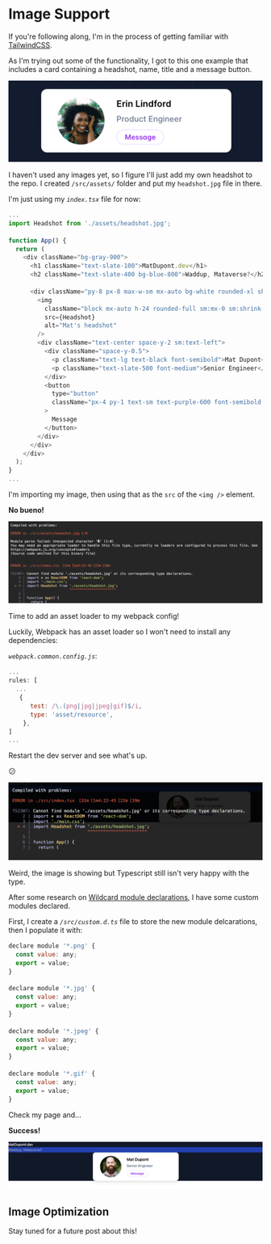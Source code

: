# Image Support

If you're following along, I'm in the process of getting familiar with [TailwindCSS](https://tailwindcss.com/docs/utility-first).

As I'm trying out some of the functionality, I got to this one example that includes a card containing a headshot, name, title and a message button.

![Image example](image-example.png)

I haven't used any images yet, so I figure I'll just add my own headshot to the repo. I created `/src/assets/` folder and put my `headshot.jpg` file in there.

I'm just using my _`index.tsx`_ file for now:

```js
...
import Headshot from './assets/headshot.jpg';

function App() {
  return (
    <div className="bg-gray-900">
      <h1 className="text-slate-100">MatDupont.dev</h1>
      <h2 className="text-slate-400 bg-blue-800">Waddup, Mataverse?</h2>

      <div className="py-8 px-8 max-w-sm mx-auto bg-white rounded-xl shadow-lg space-y-2 sm:py-4 sm:flex sm:items-center sm:space-y-0 sm:space-x-6">
        <img
          className="block mx-auto h-24 rounded-full sm:mx-0 sm:shrink-0"
          src={Headshot}
          alt="Mat's headshot"
        />
        <div className="text-center space-y-2 sm:text-left">
          <div className="space-y-0.5">
            <p className="text-lg text-black font-semibold">Mat Dupont</p>
            <p className="text-slate-500 font-medium">Senior Engineer</p>
          </div>
          <button
            type="button"
            className="px-4 py-1 text-sm text-purple-600 font-semibold rounded-full border border-purple-200 hover:text-white hover:bg-purple-600 hover:border-transparent focus:outline-none focus:ring-2 focus:ring-purple-600 focus:ring-offset-2"
          >
            Message
          </button>
        </div>
      </div>
    </div>
  );
}
...
```

I'm importing my image, then using that as the `src` of the `<img />` element.

**No bueno!**

![Image Error](image-error.png)

Time to add an asset loader to my webpack config!

Luckily, Webpack has an asset loader so I won't need to install any dependencies:

_`webpack.common.config.js`_:

```js
...
rules: [
  ...
   {
      test: /\.(png|jpg|jpeg|gif)$/i,
      type: 'asset/resource',
    },
]
...
```

Restart the dev server and see what's up.

😕

![Image Typescript](image-ts.png)

Weird, the image is showing but Typescript still isn't very happy with the type.

After some research on [Wildcard module declarations](https://rmolinamir.github.io/typescript-cheatsheet/#wildcard-module-declarations), I have some custom modules declared.

First, I create a _`/src/custom.d.ts`_ file to store the new module delcarations, then I populate it with:

```js
declare module '*.png' {
  const value: any;
  export = value;
}

declare module '*.jpg' {
  const value: any;
  export = value;
}

declare module '*.jpeg' {
  const value: any;
  export = value;
}

declare module '*.gif' {
  const value: any;
  export = value;
}

```

Check my page and...

**Success!**

![Image Success](image-wide.png)

## Image Optimization

Stay tuned for a future post about this!
